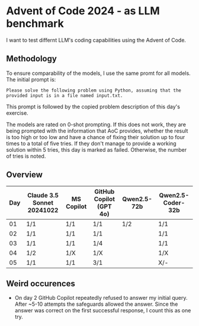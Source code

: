# Advent of Code 2024 - as LLM benchmark

I want to test differnt LLM's coding capabilities using the Advent of Code.

## Methodology
To ensure comparability of the models, I use the same promt for all models. The initial prompt is:
```
Please solve the following problem using Python, assuming that the provided input is in a file named input.txt.
```
This prompt is followed by the copied problem description of this day's exercise.

The models are rated on 0-shot prompting. If this does not work, they are being prompted with the information that AoC provides, whether the result is too high or too low and have a chance of fixing their solution up to four times to a total of five tries. If they don't manage to provide a working solution within 5 tries, this day is marked as failed. Otherwise, the number of tries is noted.

## Overview
| Day   | Claude 3.5 Sonnet 20241022    | MS Copilot    | GitHub Copilot (GPT 4o)   | Qwen2.5-72b | Qwen2.5-Coder-32b |
| ---   | ---                           | ---           | ---                       | --- | --- |
| 01    | 1/1                           | 1/1           | 1/1                       | 1/2 | 1/1 |
| 02    | 1/1                           | 1/1           | 1/1                       |    | 1/1  |
| 03    | 1/1                           | 1/1           | 1/4                       |    | 1/1  |
| 04    | 1/2                           | 1/X           | 1/X                       |    | 1/X  |
| 05    | 1/1                           | 1/1           | 3/1                       |    | X/-  |


## Weird occurences
* On day 2 GitHub Copilot repeatedly refused to answer my initial query. After ~5-10 attempts the safeguards allowed the answer. Since the answer was correct on the first successful response, I count this as one try.